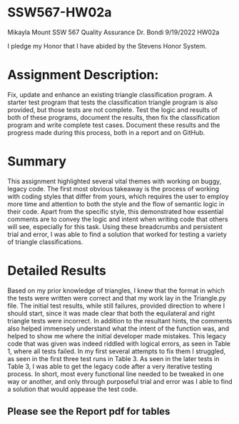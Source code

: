 # SSW567-HW02a
Mikayla Mount
SSW 567 Quality Assurance
Dr. Bondi
9/19/2022
HW02a

I pledge my Honor that I have abided by the Stevens Honor System.

# Assignment Description:
Fix, update and enhance an existing triangle classification program. A starter test program that tests the classification triangle program is also provided, but those tests are not complete. Test the logic and results of both of these programs, document the results, then fix the classification program and write complete test cases. Document these results and the progress made during this process, both in a report and on GitHub. 
# Summary
This assignment highlighted several vital themes with working on buggy, legacy code. The first most obvious takeaway is the process of working with coding styles that differ from yours, which requires the user to employ more time and attention to both the style and the flow of semantic logic in their code. Apart from the specific style, this demonstrated how essential comments are to convey the logic and intent when writing code that others will see, especially for this task. Using these breadcrumbs and persistent trial and error, I was able to find a solution that worked for testing a variety of triangle classifications.
# Detailed Results
Based on my prior knowledge of triangles, I knew that the format in which the tests were written were correct and that my work lay in the Triangle.py file.  The initial test results, while still failures, provided direction to where I should start, since it was made clear that both the equilateral and right triangle tests were incorrect.  In addition to the resultant hints, the comments also helped immensely understand what the intent of the function was, and helped to show me where the initial developer made mistakes. This legacy code that was given was indeed riddled with logical errors, as seen in Table 1, where all tests failed. In my first several attempts to fix them I struggled, as seen in the first three test runs  in Table 3. As seen in the later tests in Table 3, I was able to get the legacy code after a very iterative testing process. In short, most every functional line needed to be tweaked in one way or another, and only through purposeful trial and error was I able to find a solution that would appease the test code. 

## Please see the Report pdf for tables
